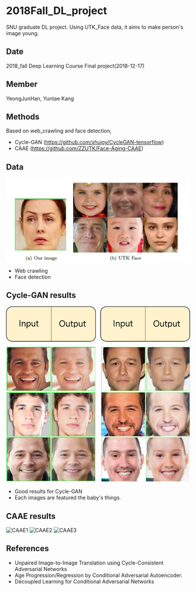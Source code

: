 # 2018Fall_DL_project
SNU graduate DL project. Using UTK_Face data, it aims to make person's image young.

## Date 
2018_fall Deep Learning Course Final project(2018-12-17)

## Member
YeongJunHan, Yuntae Kang

## Methods
Based on web_crawling and face detection,
- Cycle-GAN (https://github.com/xhujoy/CycleGAN-tensorflow)
- CAAE (https://github.com/ZZUTK/Face-Aging-CAAE)

## Data
![Web crawl data](./image/img1.png)
- Web crawling
- Face detection

## Cycle-GAN results
![Cycle-GAN](./image/img2.png)

- Good results for Cycle-GAN
- Each images are featured the baby's things.

## CAAE results
![CAAE1](./image/CAAE1.png)
![CAAE2](./image/CAAE2.png)
![CAAE3](./image/CAAE3.png)

## References
- Unpaired Image-to-Image Translation using Cycle-Consistent Adversarial Networks
- Age Progression/Regression by Conditional Adversarial Autoencoder.
- Decoupled Learning for Conditional Adversarial Networks

